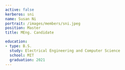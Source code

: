 ```yaml
--- 
active: false
kerberos: sni
name: Susan Ni
portrait: /images/members/sni.jpeg
position: Master 
title: MEng. Candidate

education:
- type: B.S.
  study: Electrical Engineering and Computer Science
  school: MIT
  graduation: 2021
--- 
```



